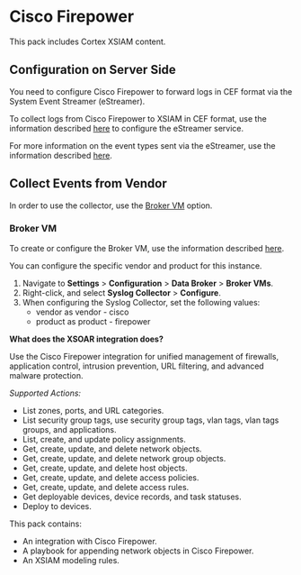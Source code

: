 # Cisco Firepower

This pack includes Cortex XSIAM content. 

## Configuration on Server Side

You need to configure Cisco Firepower to forward logs in CEF format via the System Event Streamer (eStreamer).

To collect logs from Cisco Firepower to XSIAM in CEF format, use the information described  [here](https://www.cisco.com/c/en/us/td/docs/security/firepower/710/api/estreamer/EventStreamerIntegrationGuide.html) to configure the eStreamer service.

For more information on the event types sent via the eStreamer, use the information described [here](https://www.cisco.com/c/en/us/td/docs/security/firepower/660/configuration/guide/fpmc-config-guide-v66/analyze_events_using_external_tools.html#ID-2219-00000439).

## Collect Events from Vendor

In order to use the collector, use the [Broker VM](#broker-vm) option.

### Broker VM

To create or configure the Broker VM, use the information described [here](https://docs-cortex.paloaltonetworks.com/r/Cortex-XDR/Cortex-XDR-Pro-Administrator-Guide/Configure-the-Broker-VM).

You can configure the specific vendor and product for this instance.


1. Navigate to **Settings** > **Configuration** > **Data Broker** > **Broker VMs**. 
2. Right-click, and select **Syslog Collector** > **Configure**.
3. When configuring the Syslog Collector, set the following values:
   - vendor as vendor - cisco
   - product as product - firepower



**What does the XSOAR integration does?**

Use the Cisco Firepower integration for unified management of firewalls, application control, intrusion prevention, URL filtering, and advanced malware protection.

*Supported Actions:*

- List zones, ports, and URL categories.
- List security group tags, use security group tags, vlan tags, vlan tags groups, and applications.
- List, create, and update policy assignments.
- Get, create, update, and delete network objects.
- Get, create, update, and delete network group objects.
- Get, create, update, and delete host objects.
- Get, create, update, and delete access policies.
- Get, create, update, and delete access rules.
- Get deployable devices, device records, and task statuses.
- Deploy to devices.



This pack contains:

- An integration with Cisco Firepower.
- A playbook for appending network objects in Cisco Firepower.
- An XSIAM modeling rules.